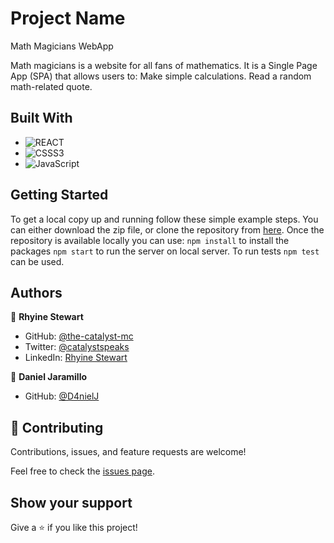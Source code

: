 # Project Name

Math Magicians WebApp

Math magicians is a website for all fans of mathematics. It is a Single Page App (SPA) that allows users to:  Make simple calculations. Read a random math-related quote.

## Built With
- ![REACT](https://img.shields.io/badge/React-20232A?style=for-the-badge&logo=react&logoColor=61DAFB)
- ![CSSS3](https://img.shields.io/badge/CSS3-1572B6?style=for-the-badge&logo=css3&logoColor=white)
- ![JavaScript](https://img.shields.io/badge/javascript-%23323330.svg?style=for-the-badge&logo=javascript&logoColor=%23F7DF1E)


## Getting Started

To get a local copy up and running follow these simple example steps. You can either download the zip file, or clone the repository from [here](https://github.com/the-catalystmc/math-magicians). Once the repository is available locally you can use: `npm install` to install the packages `npm start` to run the server on local server.
To run tests `npm test` can be used.

## Authors

👤 **Rhyine Stewart**

- GitHub: [@the-catalyst-mc](https://github.com/the-catalyst-mc)
- Twitter: [@catalystspeaks](https://twitter.com/catalystspeaks)
- LinkedIn: [Rhyine Stewart](https://linkedin.com/in/rhyinestewart)

👤 **Daniel Jaramillo**

- GitHub: [@D4nielJ](https://github.com/d4nielj) 


## 🤝 Contributing

Contributions, issues, and feature requests are welcome!

Feel free to check the [issues page](https://github.com/the-catalystmc/math-magicians/issues).

## Show your support

Give a ⭐️ if you like this project!
